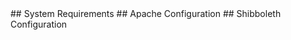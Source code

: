 <a name="sys"/>
## System Requirements

<a name="apache"/>
## Apache Configuration

<a name="shib"/>
## Shibboleth Configuration
